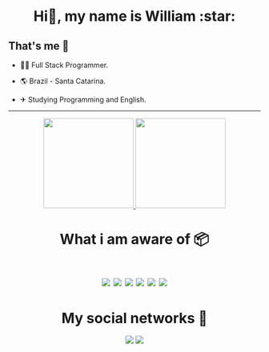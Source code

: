 <h1 align="center">Hi👋, my name is William :star:</h1>

## **That's me 👦**

- 👨‍💻 Full Stack Programmer.

- 🌎 Brazil - Santa Catarina.

- ✈ Studying Programming and English.

---


<div align="center">
  <a href="https://github.com/nodewilldev">
    <img height="180em" src="https://github-readme-stats.vercel.app/api?username=nodewilldev&show_icons=true&theme=vue-dark&include_all_commits=true&count_private=true" />
    <img height="180em" src="https://github-readme-stats.vercel.app/api/top-langs/?username=nodewilldev&layout=compact&langs_count=7&theme=vue-dark" />  
  </a>
</div>

<h1 align="center">What i am aware of 📦<h1>

<p align="center">
  <img src="https://img.shields.io/badge/JavaScript-ffc905?style=for-the-badge&logo=javascript&logoColor=black"/>
  <img src="https://img.shields.io/badge/TypeScript-007ACC?style=for-the-badge&logo=typescript&logoColor=white"/>
  <img src="https://img.shields.io/badge/PHP-777BB4?style=for-the-badge&logo=php&logoColor=white"/>
  <img src="https://img.shields.io/badge/MySQL-00000F?style=for-the-badge&logo=mysql&logoColor=white"/>
  <img src="https://img.shields.io/badge/SQLite-07405E?style=for-the-badge&logo=sqlite&logoColor=white"/>
  <img src="https://img.shields.io/badge/Node.js-43853D?style=for-the-badge&logo=node.js&logoColor=white"/>
</p>

<h1 align="center" >My social networks 📱</h1>
  <p align="center">
<a href="https://www.instagram.com/_is_william/" target="_blank"><img src="https://img.shields.io/badge/Instagram-%23A4205F?style=for-the-badge&logo=instagram&logoColor=white" target="_blank"></a>
<a href = "mailto:williamdasilva.dev@gmail.com"><img src="https://img.shields.io/badge/-Gmail-%23333?style=for-the-badge&logo=gmail&logoColor=white" target="_blank"></a>
</p>
